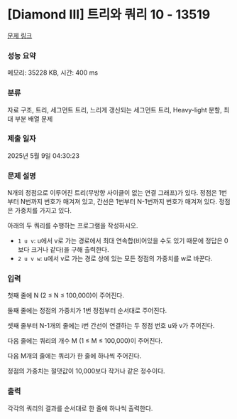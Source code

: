 # [Diamond III] 트리와 쿼리 10 - 13519 

[문제 링크](https://www.acmicpc.net/problem/13519) 

### 성능 요약

메모리: 35228 KB, 시간: 400 ms

### 분류

자료 구조, 트리, 세그먼트 트리, 느리게 갱신되는 세그먼트 트리, Heavy-light 분할, 최대 부분 배열 문제

### 제출 일자

2025년 5월 9일 04:30:23

### 문제 설명

<p>N개의 정점으로 이루어진 트리(무방향 사이클이 없는 연결 그래프)가 있다. 정점은 1번부터 N번까지 번호가 매겨져 있고, 간선은 1번부터 N-1번까지 번호가 매겨져 있다. 정점은 가중치를 가지고 있다.</p>

<p>아래의 두 쿼리를 수행하는 프로그램을 작성하시오.</p>

<ul>
	<li><code>1 u v</code>: u에서 v로 가는 경로에서 최대 연속합(비어있을 수도 있기 때문에 정답은 0보다 크거나 같다)을 구해 출력한다.</li>
	<li><code>2 u v w</code>: u에서 v로 가는 경로 상에 있는 모든 정점의 가중치를 w로 바꾼다.</li>
</ul>

### 입력 

 <p>첫째 줄에 N (2 ≤ N ≤ 100,000)이 주어진다.</p>

<p>둘째 줄에는 정점의 가중치가 1번 정점부터 순서대로 주어진다.</p>

<p>셋째 줄부터 N-1개의 줄에는 i번 간선이 연결하는 두 정점 번호 u와 v가 주어진다.</p>

<p>다음 줄에는 쿼리의 개수 M (1 ≤ M ≤ 100,000)이 주어진다.</p>

<p>다음 M개의 줄에는 쿼리가 한 줄에 하나씩 주어진다.</p>

<p>정점의 가중치는 절댓값이 10,000보다 작거나 같은 정수이다.</p>

### 출력 

 <p>각각의 쿼리의 결과를 순서대로 한 줄에 하나씩 출력한다.</p>


